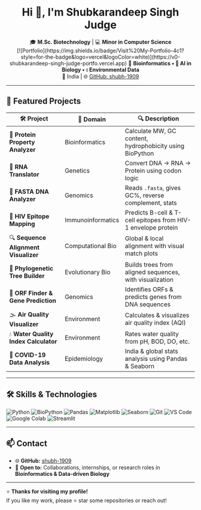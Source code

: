<h1 align="center">Hi 👋, I'm Shubkarandeep Singh Judge</h1>

<p align="center">
🎓 <b>M.Sc. Biotechnology</b> | 💻 <b>Minor in Computer Science</b><br>
  [![Portfolio](https://img.shields.io/badge/Visit%20My-Portfolio-4c1?style=for-the-badge&logo=vercel&logoColor=white)](https://v0-shubkarandeep-singh-judge-portfo.vercel.app)
🧬 <b>Bioinformatics • 🧠 AI in Biology • 💧 Environmental Data</b><br>
📍 India | 🌐 <a href="https://github.com/shubh-1909">GitHub: shubh-1909</a>
</p>

---

## 🚀 Featured Projects

| 🛠 Project                           | 🧭 Domain            | 🔍 Description                                                    |
|-------------------------------------|----------------------|-------------------------------------------------------------------|
| 🧪 **Protein Property Analyzer**    | Bioinformatics       | Calculate MW, GC content, hydrophobicity using BioPython          |
| 🔁 **RNA Translator**               | Genetics             | Convert DNA → RNA → Protein using codon logic                     |
| 🧬 **FASTA DNA Analyzer**           | Genomics             | Reads `.fasta`, gives GC%, reverse complement, stats              |
| 🧬 **HIV Epitope Mapping**          | Immunoinformatics    | Predicts B-cell & T-cell epitopes from HIV-1 envelope protein     |
| 🔍 **Sequence Alignment Visualizer**| Computational Bio    | Global & local alignment with visual match plots                  |
| 🌳 **Phylogenetic Tree Builder**    | Evolutionary Bio     | Builds trees from aligned sequences, with visualization           |
| 🔬 **ORF Finder & Gene Prediction** | Genomics             | Identifies ORFs & predicts genes from DNA sequences               |
| 🌫 **Air Quality Visualizer**       | Environment          | Calculates & visualizes air quality index (AQI)                   |
| 💧 **Water Quality Index Calculator** | Environment       | Rates water quality from pH, BOD, DO, etc.                        |
| 🦠 **COVID-19 Data Analysis**       | Epidemiology         | India & global stats analysis using Pandas & Seaborn              |

---

## 🛠 Skills & Technologies

![Python](https://img.shields.io/badge/Python-3776AB?style=flat&logo=python&logoColor=white)
![BioPython](https://img.shields.io/badge/BioPython-FFDD44?style=flat)
![Pandas](https://img.shields.io/badge/Pandas-150458?style=flat&logo=pandas&logoColor=white)
![Matplotlib](https://img.shields.io/badge/Matplotlib-0088cc?style=flat&logo=matplotlib&logoColor=white)
![Seaborn](https://img.shields.io/badge/Seaborn-138080?style=flat)
![Git](https://img.shields.io/badge/Git-F05032?style=flat&logo=git&logoColor=white)
![VS Code](https://img.shields.io/badge/VS%20Code-007ACC?style=flat&logo=visual-studio-code&logoColor=white)
![Google Colab](https://img.shields.io/badge/Google%20Colab-F9AB00?style=flat&logo=googlecolab&logoColor=white)
![Streamlit](https://img.shields.io/badge/Streamlit-FF4B4B?style=flat&logo=streamlit&logoColor=white)

---


## 📫 Contact
- 🌐 **GitHub:** [shubh-1909](https://github.com/shubh-1909)
- 💬 **Open to:** Collaborations, internships, or research roles in **Bioinformatics & Data-driven Biology**

---

⭐ **Thanks for visiting my profile!**  
If you like my work, please ⭐ star some repositories or reach out!

